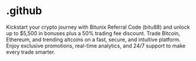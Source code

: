 # .github
Kickstart your crypto journey with Bitunix Referral Code (bitu88) and unlock up to $5,500 in bonuses plus a 50% trading fee discount. Trade Bitcoin, Ethereum, and trending altcoins on a fast, secure, and intuitive platform. Enjoy exclusive promotions, real-time analytics, and 24/7 support to make every trade smarter. 
